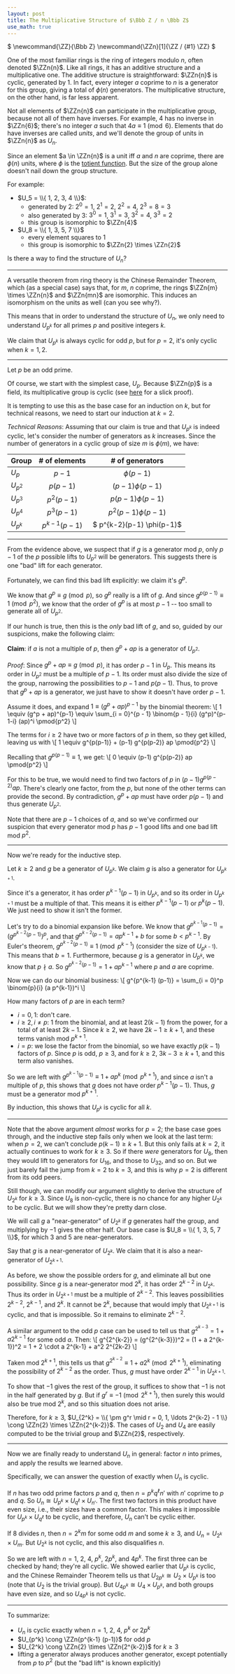 ```yaml
---
layout: post
title: The Multiplicative Structure of $\Bbb Z / n \Bbb Z$
use_math: true
---
```

<div class="mathdefs">
$
\newcommand{\ZZ}{\Bbb Z}
\newcommand{\ZZn}[1]{\ZZ / {#1} \ZZ}
$
</div>

<!--TODO i would like to make this more introductory-->
One of the most familiar rings is the ring of integers modulo $n$, often denoted $\ZZn{n}$. Like all rings, it has an additive structure and a multiplicative one. The additive structure is straightforward: $\ZZn{n}$ is cyclic, generated by $1$. In fact, every integer $a$ coprime to $n$ is a generator for this group, giving a total of $\phi(n)$ generators. The multiplicative structure, on the other hand, is far less apparent.

Not all elements of $\ZZn{n}$ can participate in the multiplicative group, because not all of them have inverses. For example, 4 has no inverse in $\ZZn{6}$; there's no integer $a$ such that $4a \equiv 1 \pmod 6$. Elements that do have inverses are called *units*, and we'll denote the group of units in $\ZZn{n}$ as $U_n$.

Since an element $a \in \ZZn{n}$ is a unit iff $a$ and $n$ are coprime, there are $\phi(n)$ units, where $\phi$ is the [totient function](https://en.wikipedia.org/wiki/Euler%27s_totient_function). But the size of the group alone doesn't nail down the group structure. 

For example:
 - $U_5 = \\{ 1, 2, 3, 4 \\}$:
   - generated by $2$: $2^0 = 1$, $2^1 = 2$, $2^2 = 4$, $2^3 = 8 = 3$
   - also generated by $3$: $3^0 = 1$, $3^1 = 3$, $3^2 = 4$, $3^3 = 2$
   - this group is isomorphic to $\ZZn{4}$
 - $U_8 = \\{ 1, 3, 5, 7 \\}$
   - every element squares to $1$
   - this group is isomorphic to $\ZZn{2} \times \ZZn{2}$

Is there a way to find the structure of $U_n$?

<!--more-->
---

A versatile theorem from ring theory is the Chinese Remainder Theorem, which (as a special case) says that, for $m$, $n$ coprime, the rings $\ZZn{m} \times \ZZn{n}$ and $\ZZn{mn}$ are isomorphic. This induces an isomorphism on the units as well (can you see why?).

This means that in order to understand the structure of $U_n$, we only need to understand $U_{p^k}$ for all primes $p$ and positive integers $k$.

We claim that $U_{p^k}$ is always cyclic for odd $p$, but for $p = 2$, it's only cyclic when $k = 1, 2$.

---

Let $p$ be an odd prime.

Of course, we start with the simplest case, $U_p$. Because $\ZZn{p}$ is a field, its multiplicative group is cyclic (see [here](https://math.stackexchange.com/a/59911/55540) for a slick proof).

It is tempting to use this as the base case for an induction on $k$, but for technical reasons, we need to start our induction at $k = 2$.

_Technical Reasons_: Assuming that our claim is true and that $U_{p^k}$ is indeed cyclic, let's consider the number of generators as $k$ increases. Since the number of generators in a cyclic group of size $m$ is $\phi(m)$, we have:

| Group     | # of elements   | # of generators           |
|-----------|:---------------:|:-------------------------:|
| $U_p$     | $p-1$           | $\phi(p-1)$               |
| $U_{p^2}$ | $p(p-1)$        | $(p-1) \phi(p-1)$         |
| $U_{p^3}$ | $p^2(p-1)$      | $p (p-1) \phi(p-1)$       |
| $U_{p^4}$ | $p^3(p-1)$      | $p^2 (p-1) \phi(p-1)$     |
| $U_{p^k}$ | $p^{k-1} (p-1)$ | $ p^{k-2}(p-1) \phi(p-1)$ |

---

From the evidence above, we suspect that if $g$ is a generator mod $p$, only $p-1$ of the $p$ possible lifts to $U_{p^2}$ will be generators. This suggests there is one "bad" lift for each generator.

Fortunately, we can find this bad lift explicitly: we claim it's $g^p$.

We know that $g^p \equiv g \pmod{p}$, so $g^p$ really is a lift of $g$. And since $g^{p(p-1)} \equiv 1 \pmod{p^2}$, we know that the order of $g^p$ is at most $p-1$ -- too small to generate all of $U_{p^2}$.

If our hunch is true, then this is the *only* bad lift of $g$, and so, guided by our suspicions, make the following claim:

**Claim**: if $a$ is not a multiple of $p$, then $g^p + ap$ is a generator of $U_{p^2}$.

*Proof*: Since $g^p + ap \equiv g \pmod{p}$, it has order $p-1$ in $U_p$. This means its order in $U_{p^2}$ must be a multiple of $p-1$. Its order must also divide the size of the group, narrowing the possibilities to $p-1$ and $p(p-1)$. Thus, to prove that $g^p + ap$ is a generator, we just have to show it doesn't have order $p-1$.

Assume it does, and expand $1 \equiv (g^p + ap)^{p-1}$ by the binomial theorem:
\\[ 1 \equiv (g^p + ap)^{p-1} \equiv \sum_{i = 0}^{p - 1} \binom{p - 1}{i} (g^p)^{p-1-i} (ap)^i \pmod{p^2} \\]

The terms for $i \ge 2$ have two or more factors of $p$ in them, so they get killed, leaving us with
\\[ 1 \equiv g^{p(p-1)} + (p-1) g^{p(p-2)} ap \pmod{p^2} \\]

Recalling that $g^{p(p-1)} \equiv 1$, we get:
\\[ 0 \equiv (p-1) g^{p(p-2)} ap \pmod{p^2} \\]

For this to be true, we would need to find two factors of $p$ in $(p-1) g^{p(p-2)} ap$. There's clearly one factor, from the $p$, but none of the other terms can provide the second. By contradiction, $g^p + ap$ must have order $p(p-1)$ and thus generate $U_{p^2}$.

Note that there are $p-1$ choices of $a$, and so we've confirmed our suspicion that every generator mod $p$ has $p-1$ good lifts and one bad lift mod $p^2$.

---

Now we're ready for the inductive step.

Let $k \ge 2$ and $g$ be a generator of $U_{p^k}$. We claim $g$ is also a generator for $U_{p^{k+1}}$.

Since it's a generator, it has order $p^{k-1} (p-1)$ in $U_{p^k}$, and so its order in $U_{p^{k+1}}$ must be a multiple of that. This means it is either $p^{k-1} (p - 1)$ or $p^k (p - 1)$. We just need to show it isn't the former.

Let's try to do a binomial expansion like before. We know that $g^{p^{k-1} (p-1)} = (g^{p^{k-2} (p-1)})^p$, and that $g^{p^{k-2} (p-1)} = a p^{k-1} + b$ for some $b < p^{k-1}$.
By Euler's theorem, $g^{p^{k-2} (p-1)} \equiv 1 \pmod{p^{k-1}}$ (consider the size of $U_{p^{k-1}}$). This means that $b = 1$. Furthermore, because $g$ is a generator in $U_{p^k}$, we know that $p \nmid a$. So $g^{p^{k-2} (p-1)} = 1 + a p^{k-1}$ where $p$ and $a$ are coprime.

Now we can do our binomial business:
\\[ g^{p^{k-1} (p-1)} = \sum_{i = 0}^p \binom{p}{i} (a p^{k-1})^i \\]

How many factors of $p$ are in each term?
 - $i = 0, 1$: don't care.
 - $i \ge 2, i \ne p$: $1$ from the binomial, and at least $2(k-1)$ from the power, for a total of at least $2k-1$. Since $k \ge 2$, we have $2k-1 \ge k+1$, and these terms vanish mod $p^{k+1}$.
 - $i = p$: we lose the factor from the binomial, so we have exactly $p(k-1)$ factors of $p$. Since $p$ is odd, $p \ge 3$, and for $k \ge 2$, $3k-3 \ge k+1$, and this term also vanishes.

So we are left with $g^{p^{k-1} (p-1)} \equiv 1 + a p^k \pmod{p^{k+1}}$, and since $a$ isn't a multiple of $p$, this shows that $g$ does not have order $p^{k-1} (p - 1)$. Thus, $g$ must be a generator mod $p^{k+1}$.

By induction, this shows that $U_{p^k}$ is cyclic for all $k$.

---

Note that the above argument *almost* works for $p = 2$; the base case goes through, and the inductive step fails only when we look at the last term: when $p = 2$, we can't conclude $p(k-1) \ge k+1$. But this only fails at $k = 2$, it actually continues to work for $k \ge 3$. So if there _were_ generators for $U_8$, then they would lift to generators for $U_{16}$, and those to $U_{32}$, and so on. But we just barely fail the jump from $k = 2$ to $k = 3$, and this is why $p = 2$ is different from its odd peers.

Still though, we can modify our argument slightly to derive the structure of $U_{2^k}$ for $k \ge 3$. Since $U_8$ is non-cyclic, there is no chance for any higher $U_{2^k}$ to be cyclic. But we will show they're pretty darn close.

We will call $g$ a "near-generator" of $U_{2^k}$ if $g$ generates half the group, and multiplying by $-1$ gives the other half. Our base case is $U_8 = \\{ 1, 3, 5, 7 \\}$, for which $3$ and $5$ are near-generators.

Say that $g$ is a near-generator of $U_{2^k}$. We claim that it is also a near-generator of $U_{2^{k+1}}$.

As before, we show the possible orders for $g$, and eliminate all but one possibility. Since $g$ is a near-generator mod $2^k$, it has order $2^{k-2}$ in $U_{2^k}$. Thus its order in $U_{2^{k+1}}$ must be a multiple of $2^{k-2}$. This leaves possibilities $2^{k-2}$, $2^{k-1}$, and $2^k$. It cannot be $2^k$, because that would imply that $U_{2^{k+1}}$ is cyclic, and that is impossible. So it remains to eliminate $2^{k-2}$.

A similar argument to the odd $p$ case can be used to tell us that $g^{2^{k-3}} = 1 + a 2^{k-1}$ for some odd $a$. Then:
\\[ g^{2^{k-2}} = (g^{2^{k-3}})^2 = (1 + a 2^{k-1})^2 = 1 + 2 \cdot a 2^{k-1} + a^2 2^{2k-2} \\]

Taken mod $2^{k+1}$, this tells us that $g^{2^{k-2}} \equiv 1 + a 2^k \pmod{2^{k+1}}$, eliminating the possibility of $2^{k-2}$ as the order. Thus, $g$ must have order $2^{k-1}$ in $U_{2^{k+1}}$.

To show that $-1$ gives the rest of the group, it suffices to show that $-1$ is not in the half generated by $g$. But if $g^r \equiv -1 \pmod{2^{k+1}}$, then surely this would also be true mod $2^k$, and so this situation does not arise.

Therefore, for $k \ge 3$, $U_{2^k} = \\{ \pm g^r \mid r = 0, 1, \ldots 2^{k-2} - 1 \\} \cong \ZZn{2} \times \ZZn{2^{k-2}}$. The cases of $U_2$ and $U_4$ are easily computed to be the trivial group and $\ZZn{2}$, respectively.

---

Now we are finally ready to understand $U_n$ in general: factor $n$ into primes, and apply the results we learned above.

Specifically, we can answer the question of exactly when $U_n$ is cyclic.

If $n$ has two odd prime factors $p$ and $q$, then $n = p^k q^\ell n'$ with $n'$ coprime to $p$ and $q$. So $U_n \cong U_{p^k} \times U_{q^\ell} \times U_{n'}$. The first two factors in this product have even size, i.e., their sizes have a common factor. This makes it impossible for $U_{p^k} \times U_{q^\ell}$ to be cyclic, and therefore, $U_n$ can't be cyclic either.

If $8$ divides $n$, then $n = 2^k m$ for some odd $m$ and some $k \ge 3$, and $U_n = U_{2^k} \times U_m$. But $U_{2^k}$ is not cyclic, and this also disqualifies $n$.

So we are left with $n = 1$, $2$, $4$, $p^k$, $2p^k$, and $4p^k$. The first three can be checked by hand; they're all cyclic. We showed earlier that $U_{p^k}$ is cyclic, and the Chinese Remainder Theorem tells us that $U_{2p^k} \cong U_2 \times U_{p^k}$ is too (note that $U_2$ is the trivial group). But $U_{4p^k} \cong U_4 \times U_{p^k}$, and both groups have even size, and so $U_{4p^k}$ is not cyclic.

---

To summarize:
 - $U_n$ is cyclic exactly when $n = 1$, $2$, $4$, $p^k$ or $2p^k$
 - $U_{p^k} \cong \ZZn{p^{k-1} (p-1)}$ for odd $p$
 - $U_{2^k} \cong \ZZn{2} \times \ZZn{2^{k-2}}$ for $k \ge 3$
 - lifting a generator always produces another generator, except potentially from $p$ to $p^2$ (but the "bad lift" is known explicitly)
